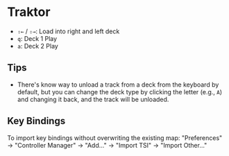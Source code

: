 # Traktor

- `⇧←` / `⇧→`: Load into right and left deck
- `q`: Deck 1 Play
- `a`: Deck 2 Play

## Tips

- There's know way to unload a track from a deck from the keyboard by default, but you can change the deck type by clicking the letter (e.g., `A`) and changing it back, and the track will be unloaded.

## Key Bindings

To import key bindings without overwriting the existing map: "Preferences" -> "Controller Manager" -> "Add..." -> "Import TSI" -> "Import Other..."
